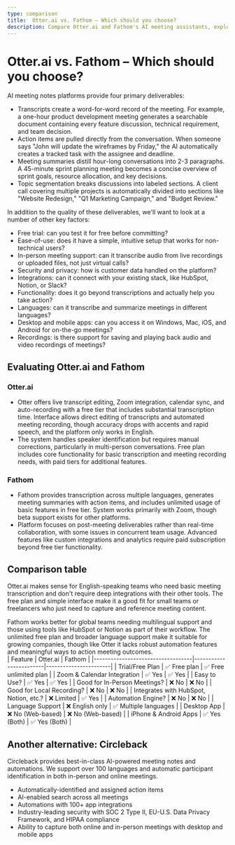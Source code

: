 ```yaml
---
type: comparison
title:  Otter.ai vs. Fathom – Which should you choose?
description: Compare Otter.ai and Fathom's AI meeting assistants, explore their key features, pricing, and discover why Circleback might be the better choice for your needs.
---
```


# Otter.ai vs. Fathom – Which should you choose?  
AI meeting notes platforms provide four primary deliverables:  
  
* Transcripts create a word-for-word record of the meeting. For example, a one-hour product development meeting generates a searchable document containing every feature discussion, technical requirement, and team decision.  
* Action items are pulled directly from the conversation. When someone says "John will update the wireframes by Friday," the AI automatically creates a tracked task with the assignee and deadline.  
* Meeting summaries distill hour-long conversations into 2-3 paragraphs. A 45-minute sprint planning meeting becomes a concise overview of sprint goals, resource allocation, and key decisions.  
* Topic segmentation breaks discussions into labeled sections. A client call covering multiple projects is automatically divided into sections like "Website Redesign," "Q1 Marketing Campaign," and "Budget Review."  
  
In addition to the quality of these deliverables, we'll want to look at a number of other key factors:  
  
* Free trial: can you test it for free before committing?  
* Ease-of-use: does it have a simple, intuitive setup that works for non-technical users?  
* In-person meeting support: can it transcribe audio from live recordings or uploaded files, not just virtual calls?  
* Security and privacy: how is customer data handled on the platform?  
* Integrations: can it connect with your existing stack, like HubSpot, Notion, or Slack?  
* Functionality: does it go beyond transcriptions and actually help you take action?  
* Languages: can it transcribe and summarize meetings in different languages?  
* Desktop and mobile apps: can you access it on Windows, Mac, iOS, and Android for on-the-go meetings?  
* Recordings: is there support for saving and playing back audio and video recordings of meetings?    
## Evaluating Otter.ai and Fathom  
### Otter.ai
* Otter offers live transcript editing, Zoom integration, calendar sync, and auto-recording with a free tier that includes substantial transcription time. Interface allows direct editing of transcripts and automated meeting recording, though accuracy drops with accents and rapid speech, and the platform only works in English.
* The system handles speaker identification but requires manual corrections, particularly in multi-person conversations. Free plan includes core functionality for basic transcription and meeting recording needs, with paid tiers for additional features.

### Fathom
* Fathom provides transcription across multiple languages, generates meeting summaries with action items, and includes unlimited usage of basic features in free tier. System works primarily with Zoom, though beta support exists for other platforms.
* Platform focuses on post-meeting deliverables rather than real-time collaboration, with some issues in concurrent team usage. Advanced features like custom integrations and analytics require paid subscription beyond free tier functionality.  
## Comparison table    
Otter.ai makes sense for English-speaking teams who need basic meeting transcription and don't require deep integrations with their other tools. The free plan and simple interface make it a good fit for small teams or freelancers who just need to capture and reference meeting content.

Fathom works better for global teams needing multilingual support and those using tools like HubSpot or Notion as part of their workflow. The unlimited free plan and broader language support make it suitable for growing companies, though like Otter it lacks robust automation features and meaningful ways to action meeting outcomes.  
| Feature                           | Otter.ai               | Fathom                |
|-----------------------------------|------------------------|-----------------------|
| Trial/Free Plan                   | ✅ Free plan            | ✅ Free unlimited plan |
| Zoom & Calendar Integration       | ✅ Yes                  | ✅ Yes                 |
| Easy to Use?                      | ✅ Yes                  | ✅ Yes                 |
| Good for In-Person Meetings?      | ❌ No                   | ❌ No                  |
| Good for Local Recording?         | ❌ No                   | ❌ No                  |
| Integrates with HubSpot, Notion, etc.? | ❌ Limited           | ✅ Yes                 |
| Automation Engine?                | ❌ No                   | ❌ No                  |
| Language Support                  | ❌ English only         | ✅ Multiple languages |
| Desktop App                       | ❌ No (Web-based)       | ❌ No (Web-based)      |
| iPhone & Android Apps             | ✅ Yes (Both)           | ✅ Yes (Both)          |  
## Another alternative: Circleback  
Circleback provides best-in-class AI-powered meeting notes and automations. We support over 100 languages and automatic participant identification in both in-person and online meetings.  
  
* Automatically-identified and assigned action items  
* AI-enabled search across all meetings  
* Automations with 100+ app integrations  
* Industry-leading security with SOC 2 Type II, EU-U.S. Data Privacy Framework, and HIPAA compliance  
* Ability to capture both online and in-person meetings with desktop and mobile apps  